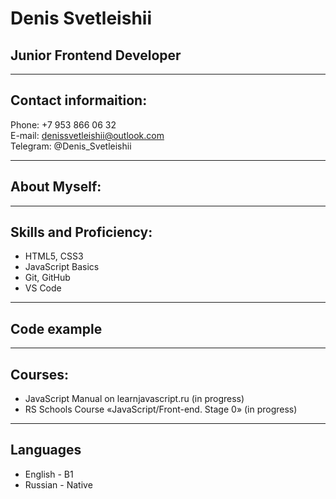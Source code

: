 # Denis Svetleishii
## Junior Frontend Developer
_____
## Contact informaition:

Phone: +7 953 866 06 32  
E-mail: denissvetleishii@outlook.com  
Telegram: @Denis_Svetleishii
___
## About Myself:
<!-- in progress -->
___
## Skills and Proficiency:
* HTML5, CSS3
* JavaScript Basics
* Git, GitHub
* VS Code
___
## Code example 
<!-- in progress -->
___
## Courses:
* JavaScript Manual on learnjavascript.ru (in progress)
* RS Schools Course «JavaScript/Front-end. Stage 0» (in progress)
___
## Languages
* English - B1
* Russian - Native